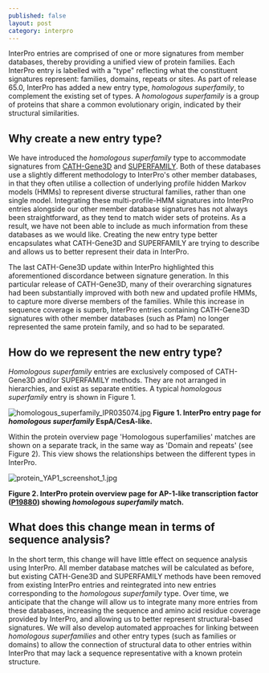 ```yaml
---
published: false
layout: post
category: interpro
---
```

InterPro entries are comprised of one or more signatures from member databases, thereby providing a unified view of protein families. Each InterPro entry is labelled with a "type" reflecting what the constituent signatures represent: families, domains, repeats or sites. As part of release 65.0, InterPro has added a new entry type, _homologous superfamily_, to complement the existing set of types. A _homologous superfamily_ is a group of proteins that share a common evolutionary origin, indicated by their structural similarities. 

## Why create a new entry type?
We have introduced the _homologous superfamily_ type to accommodate signatures from [CATH-Gene3D](http://www.cathdb.info/) and [SUPERFAMILY](http://supfam.org/SUPERFAMILY/). Both of these databases use a slightly different methodology to InterPro's other member databases, in that they often utilise a collection of underlying profile hidden Markov models (HMMs) to represent diverse structural families, rather than one single model. Integrating these multi-profile-HMM signatures into InterPro entries alongside our other member database signatures has not always been straightforward, as they tend to match wider sets of proteins. As a result, we have not been able to include as much information from these databases as we would like. Creating the new entry type better encapsulates what CATH-Gene3D and SUPERFAMILY are trying to describe and allows us to better represent their data in InterPro.

The last CATH-Gene3D update within InterPro highlighted this aforementioned discordance between signature generation. In this particular release of CATH-Gene3D, many of their overarching signatures had been substantially improved with both new and updated profile HMMs, to capture more diverse members of the families. While this increase in sequence coverage is superb, InterPro entries containing CATH-Gene3D signatures with other member databases (such as Pfam) no longer represented the same protein family, and so had to be separated.

## How do we represent the new entry type?
_Homologous superfamily_ entries are exclusively composed of CATH-Gene3D and/or SUPERFAMILY methods. They are not arranged in hierarchies, and exist as separate entities. A typical _homologous superfamily_ entry is shown in Figure 1.

![homologous_superfamily_IPR035074.jpg]({{site.baseurl}}/assets/media/images/posts/homologous_superfamily_IPR035074.jpg)
**Figure 1. InterPro entry page for _homologous superfamily_ EspA/CesA-like.**

Within the protein overview page 'Homologous superfamilies' matches are shown on a separate track, in the same way as 'Domain and repeats' (see Figure 2). This view shows the relationships between the different types in InterPro.

![protein_YAP1_screenshot_1.jpg]({{site.baseurl}}/assets/media/images/posts/protein_YAP1_screenshot_1.jpg)

**Figure 2. InterPro protein overview page for AP-1-like transcription factor ([P19880](http://www.uniprot.org/uniprot/P19880)) showing _homologous superfamily_ match.**

## What does this change mean in terms of sequence analysis?
In the short term, this change will have little effect on sequence analysis using InterPro. All member database matches will be calculated as before, but existing CATH-Gene3D and SUPERFAMILY methods have been removed from existing InterPro entries and reintegrated into new entries corresponding to the _homologous superfamily_ type. Over time, we anticipate that the change will allow us to integrate many more entries from these databases, increasing the sequence and amino acid residue coverage provided by InterPro, and allowing us to better represent structural-based signatures.  We will also develop automated approaches for linking between _homologous superfamilies_ and other entry types (such as families or domains) to allow the connection of structural data to other entries within InterPro that may lack a sequence representative with a known protein structure.
